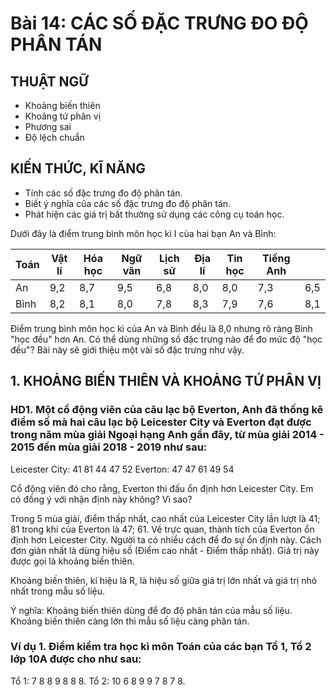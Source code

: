 # Bài 14: CÁC SỐ ĐẶC TRƯNG ĐO ĐỘ PHÂN TÁN

## THUẬT NGỮ
- Khoảng biến thiên
- Khoảng tứ phân vị
- Phương sai
- Độ lệch chuẩn

## KIẾN THỨC, KĨ NĂNG
- Tính các số đặc trưng đo độ phân tán.
- Biết ý nghĩa của các số đặc trưng đo độ phân tán.
- Phát hiện các giá trị bất thường sử dụng các công cụ toán học.

Dưới đây là điểm trung bình môn học kì I của hai bạn An và Bình:

| Toán | Vật lí | Hóa học | Ngữ văn | Lịch sử | Địa lí | Tin học | Tiếng Anh | |
|------|--------|---------|---------|---------|--------|---------|-----------|---|
| An   | 9,2    | 8,7     | 9,5     | 6,8     | 8,0    | 8,0     | 7,3       | 6,5 |
| Bình | 8,2    | 8,1     | 8,0     | 7,8     | 8,3    | 7,9     | 7,6       | 8,1 |

Điểm trung bình môn học kì của An và Bình đều là 8,0 nhưng rõ ràng Bình "học đều" hơn An.
Có thể dùng những số đặc trưng nào để đo mức độ "học đều"?
Bài này sẽ giới thiệu một vài số đặc trưng như vậy.

## 1. KHOẢNG BIẾN THIÊN VÀ KHOẢNG TỨ PHÂN VỊ

### HD1. Một cổ động viên của câu lạc bộ Everton, Anh đã thống kê điểm số mà hai câu lạc bộ Leicester City và Everton đạt được trong năm mùa giải Ngoại hạng Anh gần đây, từ mùa giải 2014 - 2015 đến mùa giải 2018 - 2019 như sau:

Leicester City: 41   81   44   47   52
Everton:       47   47   61   49   54

Cổ động viên đó cho rằng, Everton thi đấu ổn định hơn Leicester City. Em có đồng ý với nhận định này không? Vì sao?

Trong 5 mùa giải, điểm thấp nhất, cao nhất của Leicester City lần lượt là 41; 81 trong khi của Everton là 47; 61. Về trực quan, thành tích của Everton ổn định hơn Leicester City. Người ta có nhiều cách để đo sự ổn định này. Cách đơn giản nhất là dùng hiệu số (Điểm cao nhất - Điểm thấp nhất). Giá trị này được gọi là khoảng biến thiên.

Khoảng biến thiên, kí hiệu là R, là hiệu số giữa giá trị lớn nhất và giá trị nhỏ nhất trong mẫu số liệu.

Ý nghĩa: Khoảng biến thiên dùng để đo độ phân tán của mẫu số liệu. Khoảng biến thiên càng lớn thì mẫu số liệu càng phân tán.

### Ví dụ 1. Điểm kiểm tra học kì môn Toán của các bạn Tổ 1, Tổ 2 lớp 10A được cho như sau:

Tổ 1:  7    8    8    9    8    8    8.
Tổ 2:  10   6    8    9    9    7    8    7    8.